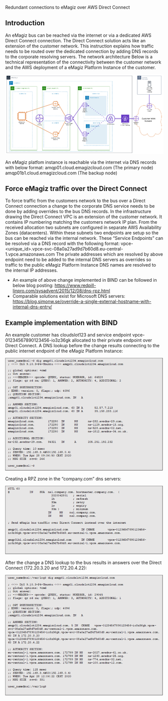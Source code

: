 Redundant connections to eMagiz over AWS Direct Connect

## Introduction
An eMagiz bus can be reached via the internet or via a dedicated AWS Direct Connect connection. The Direct Connect solution acts like an extension of the customer network. This instruction explains how traffic needs to be routed over the dedicated connection by adding DNS records to the corporate resolving servers.
The network architecture
Below is a technical representation of the connectivity between the customer network and the AWS deployment of a eMagiz Platform Instance of the customer. 

<p align="center"><img  src="../../img/howto/directconnect_picture1.png"></p>

An eMagiz platfom instance is reachable via the internet via DNS records with below format:
amqp01.cloud<number>.emagizcloud.com (The primary node)
amqp01b1.cloud<number>.emagizcloud.com (The backup node)

## Force eMagiz traffic over the Direct Connect
To force traffic from the customers network to the bus over a Direct Connect connection a change to the corporate DNS service needs to be done by adding overrides to the bus DNS records.
In the infrastructure drawing the Direct Connect VPC is an extension of the customer network. It contains IP numbering matching the customers network IP plan. From the received allocation two subnets are configured in separate AWS Availability Zones (datacenters). Within these subnets two endpoints are setup so the bus can be reached via the internal network. These “Service Endpoints” can be resolved via a DNS record with the following format:
vpce-<unique_id>.vpce-svc-08a0a27ad9d7b60d8.eu-central-1.vpce.amazonaws.com
The private addresses which are resolved by above endpoint need to be added to the internal DNS servers as overrides so traffic to the public eMagiz Platform Instance DNS names are resolved to the internal IP addresses.
- An example of above change implemented in BIND can be followed in below blog posting: https://www.redpill-linpro.com/sysadvent/2015/12/08/dns-rpz.html
- Comparable solutions exist for Microsoft DNS servers: https://blog.simonw.se/override-a-single-external-hostname-with-internal-dns-entry/

## Example implementation with BIND
An example customer has cloudslot123 and service endpoint vpce-01234567890123456-io3z36gk allocated to their private endpoint over Direct Connect. A DNS lookup before the change results connecting to the public internet endpoint of the eMagiz Platform Instance:

<p align="center"><img  src="../../img/howto/directconnect_picture2.png"></p>

Creating a RPZ zone in the “company.com” dns servers:

<p align="center"><img  src="../../img/howto/directconnect_picture3.png"></p>

After the change a DNS lookup to the bus results in answers over the Direct Connect (172.20.3.20 and 172.20.4.22):

<p align="center"><img  src="../../img/howto/directconnect_picture4.png"></p>
